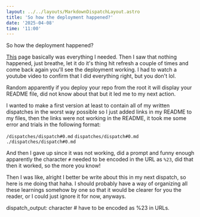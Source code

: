 ```yaml
---
layout: ../../layouts/MarkdownDispatchLayout.astro
title: 'So how the deployment happened?'
date: '2025-04-08'
time: '11:00'
---
```

So how the deployment happened?

[This](https://docs.github.com/en/pages/getting-started-with-github-pages/configuring-a-publishing-source-for-your-github-pages-site) page basically was everything I needed. Then I saw that nothing happened, just breathe, let it do it's thing hit refresh a couple of times and come back again you'll see the deployment working. I had to watch a youtube video to confirm that I did everything right, but you don't lol.

Random apparently if you deploy your repo from the root it will display your README file, did not know about that but it led me to my next action.

I wanted to make a first version at least to contain all of my written dispatches in the worst way possible so I just added links in my README to my files, then the links were not working in the README, it took me some error and trials in the following format:

`/dispatches/dispatch#0.md`
`dispatches/dispatch#0.md`
`./dispatches/dispatch#0.md`

And then I gave up since it was not working, did a prompt and funny enough apparently the character `#` needed to be encoded in the URL as `%23`, did that then it worked, so the more you know!

Then I was like, alright I better be write about this in my next dispatch, so here is me doing that haha. I should probably have a way of organizing all these learnings somehow by one so that it would be clearer for you the reader, or I could just ignore it for now, anyways.

dispatch_output: character # have to be encoded as %23 in URLs.
